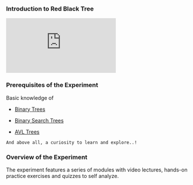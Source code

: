 
### Introduction to Red Black Tree
<iframe src="https://www.youtube.com/embed/mEtIeulc48Y" frameborder="0" allow="autoplay; encrypted-media" allowfullscreen></iframe>

### Prerequisites of the Experiment

  Basic knowledge of

   - [Binary Trees](https://www.cs.cmu.edu/~adamchik/15-121/lectures/Trees/trees.html)

   - [Binary Search Trees](https://www.geeksforgeeks.org/binary-search-tree-data-structure/)

   - [AVL Trees](https://www.geeksforgeeks.org/tag/avl-tree/)

    And above all, a curiosity to learn and explore..!

### Overview of the Experiment

The experiment features a series of modules with video lectures, hands-on practice exercises and quizzes to self analyze.
 
